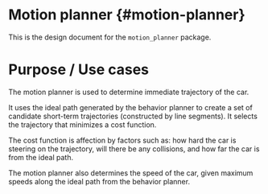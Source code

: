 Motion planner {#motion-planner}
===========

This is the design document for the `motion_planner` package.

# Purpose / Use cases
The motion planner is used to determine immediate trajectory of the car.

It uses the ideal path generated by the behavior planner to create a set of candidate short-term trajectories (constructed by line segments). It selects the trajectory that minimizes a cost function.

The cost function is affection by factors such as: how hard the car is steering on the trajectory, will there be any collisions, and how far the car is from the ideal path.

The motion planner also determines the speed of the car, given maximum speeds along the ideal path from the behavior planner.
